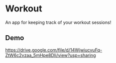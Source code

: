 # Workout

An app for keeping track of your workout sessions!

## Demo
https://drive.google.com/file/d/14WjwiucvuFq-ZtW6c2vzaa_5mHpe8DIi/view?usp=sharing

